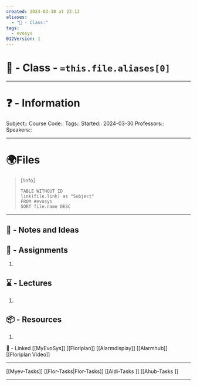 ```yaml
---
created: 2024-03-30 at 23:13
aliases:
  - "🏫 - Class:"
tags:
  - evosys
012Version: 1
---
```


# 📃 - Class - `=this.file.aliases[0]`

---
# ❓ - Information
Subject::
Course Code::
Tags::
Started:: 2024-03-30
Professors::
Speakers::

---
# 🌍Files
> [!info] 
>```dataview
>TABLE WITHOUT ID
>link(file.link) as "Subject"
>FROM #evosys  
>SORT file.name DESC
>```
---

## 📜 - Notes and Ideas


## 🎯 - Assignments
1. 
## ⌛ - Lectures
1. 
## 📦 - Resources
1. 
 📅 - Linked
[[MyEvoSys]]
[[Floriplan]]
[[Alarmdisplay]]
[[Alarmhub]]
[[Floriplan Video]]

---
[[Myev-Tasks]]
[[Flor-Tasks|Flor-Tasks]]
[[Aldi-Tasks ]]
[[Ahub-Tasks ]]

------------------------
